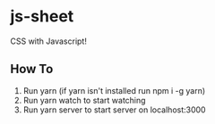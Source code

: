 # js-sheet
CSS with Javascript!

## How To

1. Run yarn (if yarn isn't installed run npm i -g yarn)
2. Run yarn watch to start watching
3. Run yarn server to start server on localhost:3000